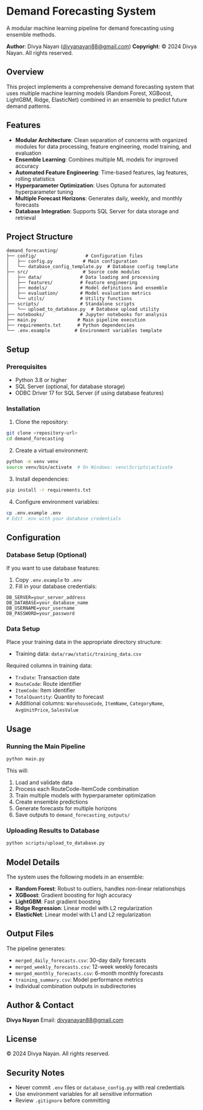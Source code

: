 # Demand Forecasting System

A modular machine learning pipeline for demand forecasting using ensemble methods.

**Author**: Divya Nayan (divyanayan88@gmail.com)
**Copyright**: © 2024 Divya Nayan. All rights reserved.

## Overview

This project implements a comprehensive demand forecasting system that uses multiple machine learning models (Random Forest, XGBoost, LightGBM, Ridge, ElasticNet) combined in an ensemble to predict future demand patterns.

## Features

- **Modular Architecture**: Clean separation of concerns with organized modules for data processing, feature engineering, model training, and evaluation
- **Ensemble Learning**: Combines multiple ML models for improved accuracy
- **Automated Feature Engineering**: Time-based features, lag features, rolling statistics
- **Hyperparameter Optimization**: Uses Optuna for automated hyperparameter tuning
- **Multiple Forecast Horizons**: Generates daily, weekly, and monthly forecasts
- **Database Integration**: Supports SQL Server for data storage and retrieval

## Project Structure

```
demand_forecasting/
├── config/                  # Configuration files
│   ├── config.py           # Main configuration
│   └── database_config_template.py  # Database config template
├── src/                    # Source code modules
│   ├── data/              # Data loading and processing
│   ├── features/          # Feature engineering
│   ├── models/            # Model definitions and ensemble
│   ├── evaluation/        # Model evaluation metrics
│   └── utils/             # Utility functions
├── scripts/               # Standalone scripts
│   └── upload_to_database.py  # Database upload utility
├── notebooks/             # Jupyter notebooks for analysis
├── main.py               # Main pipeline execution
├── requirements.txt      # Python dependencies
└── .env.example         # Environment variables template
```

## Setup

### Prerequisites

- Python 3.8 or higher
- SQL Server (optional, for database storage)
- ODBC Driver 17 for SQL Server (if using database features)

### Installation

1. Clone the repository:
```bash
git clone <repository-url>
cd demand_forecasting
```

2. Create a virtual environment:
```bash
python -m venv venv
source venv/bin/activate  # On Windows: venv\Scripts\activate
```

3. Install dependencies:
```bash
pip install -r requirements.txt
```

4. Configure environment variables:
```bash
cp .env.example .env
# Edit .env with your database credentials
```

## Configuration

### Database Setup (Optional)

If you want to use database features:

1. Copy `.env.example` to `.env`
2. Fill in your database credentials:
```
DB_SERVER=your_server_address
DB_DATABASE=your_database_name
DB_USERNAME=your_username
DB_PASSWORD=your_password
```

### Data Setup

Place your training data in the appropriate directory structure:
- Training data: `data/raw/static/training_data.csv`

Required columns in training data:
- `TrxDate`: Transaction date
- `RouteCode`: Route identifier
- `ItemCode`: Item identifier
- `TotalQuantity`: Quantity to forecast
- Additional columns: `WarehouseCode`, `ItemName`, `CategoryName`, `AvgUnitPrice`, `SalesValue`

## Usage

### Running the Main Pipeline

```bash
python main.py
```

This will:
1. Load and validate data
2. Process each RouteCode-ItemCode combination
3. Train multiple models with hyperparameter optimization
4. Create ensemble predictions
5. Generate forecasts for multiple horizons
6. Save outputs to `demand_forecasting_outputs/`

### Uploading Results to Database

```bash
python scripts/upload_to_database.py
```

## Model Details

The system uses the following models in an ensemble:
- **Random Forest**: Robust to outliers, handles non-linear relationships
- **XGBoost**: Gradient boosting for high accuracy
- **LightGBM**: Fast gradient boosting
- **Ridge Regression**: Linear model with L2 regularization
- **ElasticNet**: Linear model with L1 and L2 regularization

## Output Files

The pipeline generates:
- `merged_daily_forecasts.csv`: 30-day daily forecasts
- `merged_weekly_forecasts.csv`: 12-week weekly forecasts
- `merged_monthly_forecasts.csv`: 6-month monthly forecasts
- `training_summary.csv`: Model performance metrics
- Individual combination outputs in subdirectories

## Author & Contact

**Divya Nayan**
Email: divyanayan88@gmail.com

## License

© 2024 Divya Nayan. All rights reserved.

## Security Notes

- Never commit `.env` files or `database_config.py` with real credentials
- Use environment variables for all sensitive information
- Review `.gitignore` before committing